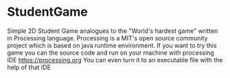 # StudentGame
Simple 2D Student Game analogues to the "World's hardest game" written in Processing language.
Processing is a MIT's open source community project which is based on java runtime environment.
If you want to try this game you can the source code and run on your machine with processing IDE https://processing.org
You can even turn it to an executable file with the help of that IDE

